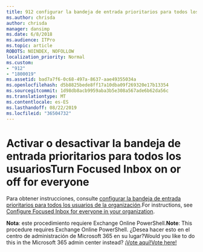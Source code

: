 ```yaml
---
title: 912 configurar la bandeja de entrada prioritarios para todos los usuarios de la organización
ms.author: chrisda
author: chrisda
manager: dansimp
ms.date: 6/8/2018
ms.audience: ITPro
ms.topic: article
ROBOTS: NOINDEX, NOFOLLOW
localization_priority: Normal
ms.custom:
- "912"
- "1800019"
ms.assetid: bad7a7f6-0c68-497a-8637-aae49355034a
ms.openlocfilehash: d5b8825bede8ff17a10dba09f269320e17b13354
ms.sourcegitcommit: 1d98db8acb9959aba3b5e308a567ade6b62da56c
ms.translationtype: MT
ms.contentlocale: es-ES
ms.lasthandoff: 08/22/2019
ms.locfileid: "36504732"
---
```

# <a name="turn-focused-inbox-on-or-off-for-everyone"></a><span data-ttu-id="33afa-102">Activar o desactivar la bandeja de entrada prioritarios para todos los usuarios</span><span class="sxs-lookup"><span data-stu-id="33afa-102">Turn Focused Inbox on or off for everyone</span></span>

<span data-ttu-id="33afa-103">Para obtener instrucciones, consulte [configurar la bandeja de entrada prioritarios para todos los usuarios de la organización](https://support.office.com/article/613a845c-4b71-41de-b331-acdcf5b6625d.aspx).</span><span class="sxs-lookup"><span data-stu-id="33afa-103">For instructions, see [Configure Focused Inbox for everyone in your organization](https://support.office.com/article/613a845c-4b71-41de-b331-acdcf5b6625d.aspx).</span></span>

<span data-ttu-id="33afa-104">**Nota**: este procedimiento requiere Exchange Online PowerShell.</span><span class="sxs-lookup"><span data-stu-id="33afa-104">**Note**: This procedure requires Exchange Online PowerShell.</span></span> <span data-ttu-id="33afa-105">¿Desea hacer esto en el centro de administración de Microsoft 365 en su lugar?</span><span class="sxs-lookup"><span data-stu-id="33afa-105">Would you like to do this in the Microsoft 365 admin center instead?</span></span> [<span data-ttu-id="33afa-106">¡Vote aquí!</span><span class="sxs-lookup"><span data-stu-id="33afa-106">Vote here!</span></span>](https://go.microsoft.com/fwlink/p/?linkid=862489)
